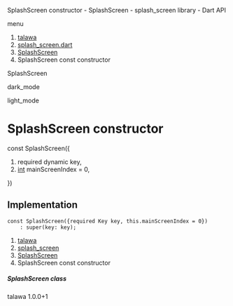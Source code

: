




SplashScreen constructor - SplashScreen - splash\_screen library - Dart API







menu

1. [talawa](../../index.html)
2. [splash\_screen.dart](../../file-___home_harshil_Desktop_open-source_palisadoes_talawa_lib_splash_screen/)
3. [SplashScreen](../../file-___home_harshil_Desktop_open-source_palisadoes_talawa_lib_splash_screen/SplashScreen-class.html)
4. SplashScreen const constructor

SplashScreen


dark\_mode

light\_mode




# SplashScreen constructor


const
SplashScreen({

1. required dynamic key,
2. [int](https://api.flutter.dev/flutter/dart-core/int-class.html) mainScreenIndex = 0,

})

## Implementation

```
const SplashScreen({required Key key, this.mainScreenIndex = 0})
    : super(key: key);
```

 


1. [talawa](../../index.html)
2. [splash\_screen](../../file-___home_harshil_Desktop_open-source_palisadoes_talawa_lib_splash_screen/)
3. [SplashScreen](../../file-___home_harshil_Desktop_open-source_palisadoes_talawa_lib_splash_screen/SplashScreen-class.html)
4. SplashScreen const constructor

##### SplashScreen class





talawa
1.0.0+1







